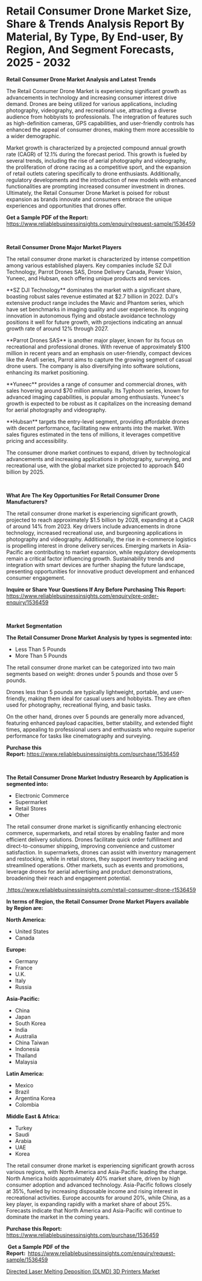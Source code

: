 <p><h1>Retail Consumer Drone Market Size, Share & Trends Analysis Report By Material, By Type, By End-user, By Region, And Segment Forecasts, 2025 - 2032</h1></p><p><strong>Retail Consumer Drone Market Analysis and Latest Trends</strong></p>
<p><p>The Retail Consumer Drone Market is experiencing significant growth as advancements in technology and increasing consumer interest drive demand. Drones are being utilized for various applications, including photography, videography, and recreational use, attracting a diverse audience from hobbyists to professionals. The integration of features such as high-definition cameras, GPS capabilities, and user-friendly controls has enhanced the appeal of consumer drones, making them more accessible to a wider demographic.</p><p>Market growth is characterized by a projected compound annual growth rate (CAGR) of 12.1% during the forecast period. This growth is fueled by several trends, including the rise of aerial photography and videography, the proliferation of drone racing as a competitive sport, and the expansion of retail outlets catering specifically to drone enthusiasts. Additionally, regulatory developments and the introduction of new models with enhanced functionalities are prompting increased consumer investment in drones. Ultimately, the Retail Consumer Drone Market is poised for robust expansion as brands innovate and consumers embrace the unique experiences and opportunities that drones offer.</p></p>
<p><strong>Get a Sample PDF of the Report:&nbsp;</strong> <a href="https://www.reliablebusinessinsights.com/enquiry/request-sample/1536459?utm_campaign=2247&utm_medium=2&utm_source=Github&utm_content=ia&utm_term=11042025&utm_id=retail-consumer-drone">https://www.reliablebusinessinsights.com/enquiry/request-sample/1536459</a></p>
<p>&nbsp;</p>
<p><strong>Retail Consumer Drone Major Market Players</strong></p>
<p><p>The retail consumer drone market is characterized by intense competition among various established players. Key companies include SZ DJI Technology, Parrot Drones SAS, Drone Delivery Canada, Power Vision, Yuneec, and Hubsan, each offering unique products and services.</p><p>**SZ DJI Technology** dominates the market with a significant share, boasting robust sales revenue estimated at $2.7 billion in 2022. DJI's extensive product range includes the Mavic and Phantom series, which have set benchmarks in imaging quality and user experience. Its ongoing innovation in autonomous flying and obstacle avoidance technology positions it well for future growth, with projections indicating an annual growth rate of around 12% through 2027.</p><p>**Parrot Drones SAS** is another major player, known for its focus on recreational and professional drones. With revenue of approximately $100 million in recent years and an emphasis on user-friendly, compact devices like the Anafi series, Parrot aims to capture the growing segment of casual drone users. The company is also diversifying into software solutions, enhancing its market positioning.</p><p>**Yuneec** provides a range of consumer and commercial drones, with sales hovering around $70 million annually. Its Typhoon series, known for advanced imaging capabilities, is popular among enthusiasts. Yuneec's growth is expected to be robust as it capitalizes on the increasing demand for aerial photography and videography.</p><p>**Hubsan** targets the entry-level segment, providing affordable drones with decent performance, facilitating new entrants into the market. With sales figures estimated in the tens of millions, it leverages competitive pricing and accessibility. </p><p>The consumer drone market continues to expand, driven by technological advancements and increasing applications in photography, surveying, and recreational use, with the global market size projected to approach $40 billion by 2025.</p></p>
<p>&nbsp;</p>
<p><strong>What Are The Key Opportunities For Retail Consumer Drone Manufacturers?</strong></p>
<p><p>The retail consumer drone market is experiencing significant growth, projected to reach approximately $1.5 billion by 2028, expanding at a CAGR of around 14% from 2023. Key drivers include advancements in drone technology, increased recreational use, and burgeoning applications in photography and videography. Additionally, the rise in e-commerce logistics is propelling interest in drone delivery services. Emerging markets in Asia-Pacific are contributing to market expansion, while regulatory developments remain a critical factor influencing growth. Sustainability trends and integration with smart devices are further shaping the future landscape, presenting opportunities for innovative product development and enhanced consumer engagement.</p></p>
<p><strong>Inquire or Share Your Questions If Any Before Purchasing This Report:</strong> <a href="https://www.reliablebusinessinsights.com/enquiry/pre-order-enquiry/1536459?utm_campaign=2247&utm_medium=2&utm_source=Github&utm_content=ia&utm_term=11042025&utm_id=retail-consumer-drone">https://www.reliablebusinessinsights.com/enquiry/pre-order-enquiry/1536459</a></p>
<p>&nbsp;</p>
<p><strong>Market Segmentation</strong></p>
<p><strong>The Retail Consumer Drone Market Analysis by types is segmented into:</strong></p>
<p><ul><li>Less Than 5 Pounds</li><li>More Than 5 Pounds</li></ul></p>
<p><p>The retail consumer drone market can be categorized into two main segments based on weight: drones under 5 pounds and those over 5 pounds. </p><p>Drones less than 5 pounds are typically lightweight, portable, and user-friendly, making them ideal for casual users and hobbyists. They are often used for photography, recreational flying, and basic tasks. </p><p>On the other hand, drones over 5 pounds are generally more advanced, featuring enhanced payload capacities, better stability, and extended flight times, appealing to professional users and enthusiasts who require superior performance for tasks like cinematography and surveying.</p></p>
<p><strong>Purchase this Report:&nbsp;</strong><a href="https://www.reliablebusinessinsights.com/purchase/1536459?utm_campaign=2247&utm_medium=2&utm_source=Github&utm_content=ia&utm_term=11042025&utm_id=retail-consumer-drone">https://www.reliablebusinessinsights.com/purchase/1536459</a></p>
<p>&nbsp;</p>
<p><strong>The Retail Consumer Drone Market Industry Research by Application is segmented into:</strong></p>
<p><ul><li>Electronic Commerce</li><li>Supermarket</li><li>Retail Stores</li><li>Other</li></ul></p>
<p><p>The retail consumer drone market is significantly enhancing electronic commerce, supermarkets, and retail stores by enabling faster and more efficient delivery solutions. Drones facilitate quick order fulfillment and direct-to-consumer shipping, improving convenience and customer satisfaction. In supermarkets, drones can assist with inventory management and restocking, while in retail stores, they support inventory tracking and streamlined operations. Other markets, such as events and promotions, leverage drones for aerial advertising and product demonstrations, broadening their reach and engagement potential.</p></p>
<p><a href="https://www.reliablebusinessinsights.com/retail-consumer-drone-r1536459?utm_campaign=2247&utm_medium=2&utm_source=Github&utm_content=ia&utm_term=11042025&utm_id=retail-consumer-drone">&nbsp;https://www.reliablebusinessinsights.com/retail-consumer-drone-r1536459</a></p>
<p><strong>In terms of Region, the Retail Consumer Drone Market Players available by Region are:</strong></p>
<p>
    <p> <strong> North America: </strong>
        <ul>
            <li>United States</li>
            <li>Canada</li>
        </ul>
        </p> 
    <p> <strong> Europe: </strong>
        <ul>
            <li>Germany</li>
            <li>France</li>
            <li>U.K.</li>
            <li>Italy</li>
            <li>Russia</li>
        </ul>
        </p> 
    <p> <strong> Asia-Pacific: </strong>
        <ul>
            <li>China</li>
            <li>Japan</li>
            <li>South Korea</li>
            <li>India</li>
            <li>Australia</li>
            <li>China Taiwan</li>
            <li>Indonesia</li>
            <li>Thailand</li>
            <li>Malaysia</li>
        </ul>
        </p> 
    <p> <strong> Latin America: </strong>
        <ul>
            <li>Mexico</li>
            <li>Brazil</li>
            <li>Argentina Korea</li>
            <li>Colombia</li>
        </ul>
        </p> 
    <p> <strong> Middle East & Africa: </strong>
        <ul>
            <li>Turkey</li>
            <li>Saudi</li>
            <li>Arabia</li>
            <li>UAE</li>
            <li>Korea</li>
        </ul>
    </p>
    </p>
<p><p>The retail consumer drone market is experiencing significant growth across various regions, with North America and Asia-Pacific leading the charge. North America holds approximately 40% market share, driven by high consumer adoption and advanced technology. Asia-Pacific follows closely at 35%, fueled by increasing disposable income and rising interest in recreational activities. Europe accounts for around 20%, while China, as a key player, is expanding rapidly with a market share of about 25%. Forecasts indicate that North America and Asia-Pacific will continue to dominate the market in the coming years.</p></p>
<p><strong>Purchase this Report: </strong><a href="https://www.reliablebusinessinsights.com/purchase/1536459?utm_campaign=2247&utm_medium=2&utm_source=Github&utm_content=ia&utm_term=11042025&utm_id=retail-consumer-drone">https://www.reliablebusinessinsights.com/purchase/1536459</a></p>
<p>&nbsp;<strong>Get a Sample PDF of the Report:&nbsp;&nbsp;</strong><a href="https://www.reliablebusinessinsights.com/enquiry/request-sample/1536459?utm_campaign=2247&utm_medium=2&utm_source=Github&utm_content=ia&utm_term=11042025&utm_id=retail-consumer-drone">https://www.reliablebusinessinsights.com/enquiry/request-sample/1536459</a></p>
<p><strong></strong></p>
<p><p><a href="https://github.com/madethkijori/Market-Research-Report-List-1/blob/main/directed-laser-melting-deposition-dlmd-3d-printers-market.md?utm_campaign=2247&utm_medium=2&utm_source=Github&utm_content=ia&utm_term=11042025&utm_id=retail-consumer-drone">Directed Laser Melting Deposition (DLMD) 3D Printers Market</a></p></p>